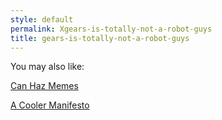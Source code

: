 ```yaml
---
style: default
permalink: Xgears-is-totally-not-a-robot-guys
title: gears-is-totally-not-a-robot-guys
---
```

You may also like:

[Can Haz Memes](http://scp-wiki.net/can-haz-memes)

[A Cooler Manifesto](http://scp-wiki.net/a-cooler-manifesto)
